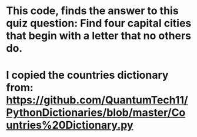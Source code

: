 # This code, finds the answer to this quiz question: Find four capital cities that begin with a letter that no others do.
# I copied the countries dictionary from: https://github.com/QuantumTech11/PythonDictionaries/blob/master/Countries%20Dictionary.py
